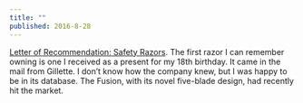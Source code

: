 ```yaml
---
title: ""
published: 2016-8-28
---
```


<a href="http://www.nytimes.com/2016/08/28/magazine/letter-of-recommendation-safety-razors.html" target="_blank">Letter of Recommendation: Safety Razors</a>. The first razor I can remember owning is one I received as a present for my 18th birthday. It came in the mail from Gillette. I don’t know how the company knew, but I was happy to be in its database. The Fusion, with its novel five-blade design, had recently hit the market.


